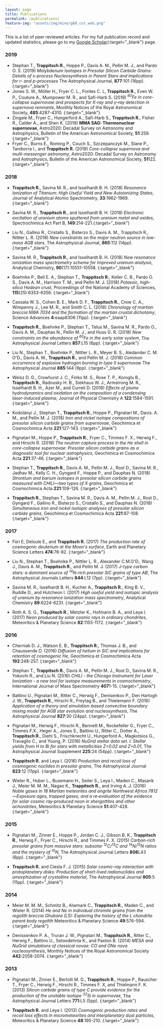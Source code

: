 ```yaml
---
layout: page
title: Publications
permalink: /publications/
feature-img: "assets/img/mine/g68_cut_web.png"
---
```


This is a list of peer reviewed articles. For my full publication record and updated statistics, please go to my [Google Scholar](https://scholar.google.com/citations?user=nuqrAOUAAAAJ&hl=en){:target="_blank"} page.

<h3>2019</h3>

- Stephan T., **Trappitsch R.**, Hoppe P., Davis A. M., Pellin M. J., and Pardo O. S. (2019) *Molybdenum Isotopes in Presolar Silicon Carbide Grains: Details of s-process Nucleosynthesis in Parent Stars and Implications for r- and p-processes* The Astrophysical Journal, **877**:101 (16pp). [<i class="ai ai-doi ai-1x theme-color"></i>](https://doi.org/10.3847/1538-4357/ab1c60){:target="_blank"}
- Jones S. W., Möller H., Fryer C. L., Fontes C. L, **Trappitsch R.**, Even W. P., Couture A., Mumpower M. R., and Safi-Harb S. (2019) *<sup>60</sup>Fe in core-collapse supernovae and prospects for X-ray and γ-ray detection in supernova remnants*, Monthly Notices of the Royal Astronomical Society, **485**:4287-4310.  [<i class="ai ai-doi ai-1x theme-color"></i>](https://doi.org/10.1093/mnras/stz536){:target="_blank"}
- Zingale M., Fryer C., Hungerford A., Safi-Harb S., **Trappitsch R.**, Fisher R., Calder A., and Shen K. (2019) **MMA SAG: Thermonuclear supernovae**, Astro2020: Decadal Survey on Astronomy and Astrophysics, Bulletin of the American Astronomical Society, **51**:259. [<i class="ai ai-doi ai-1x theme-color"></i>](https://baas.aas.org/wp-content/uploads/2019/05/259_zingale.pdf){:target="_blank"}
- Fryer C., Burns E., Roming P., Couch S., Szczepanczyk M., Slane P., Tamborra I., and **Trappitsch R.** (2019) *Core-collapse supernova and multi-messenger astronomy*, Astro2020: Decadal Survey on Astronomy and Astrophysics, Bulletin of the American Astronomical Society, **51**122. [<i class="ai ai-doi ai-1x theme-color"></i>](https://baas.aas.org/wp-content/uploads/2019/05/122_fryer.pdf){:target="_blank"}

<h3>2018</h3>

 - **Trappitsch R.**, Savina M. R., and Isselhardt B. H. (2018) *Resonance Ionization of Titanium: High Useful Yield and New Autoionizing States*, Journal of Analytical Atomic Spectrometry, **33**:1962-1969. [<i class="ai ai-doi ai-1x theme-color"></i>](https://doi.org/10.1039/C8JA00269J){:target="_blank"}

 - Savina M. R., **Trappitsch R.**, and Isselhardt B. H. (2018) *Electronic excitation of uranium atoms sputtered from uranium metal and oxides*, Spectrochimica Act Part B, **149**:214-221.[<i class="ai ai-doi ai-1x theme-color"></i>](https://doi.org/10.1016/j.sab.2018.08.003){:target="_blank"}

 - Liu N., Gallino R., Cristallo S., Bisterzo S., Davis A. M., Trappitsch R., Nittler L. R. (2018) *New constraints on the major neutron source in low-mass AGB stars*, The Astrophysical Journal, **865**:112 (14pp). [<i class="ai ai-doi ai-1x theme-color"></i>](https://doi.org/10.3847/1538-4357/aad9f3){:target="_blank"}

 - Savina M. R., **Trappitsch R.**, and Isselhardt B. H. (2018) *New resonance ionization mass spectrometry scheme for improved uranium analysis*, Analytical Chemistry, **90**(17):10551-10558. [<i class="ai ai-doi ai-1x theme-color"></i>](https://doi.org/10.1021/acs.analchem.8b02656){:target="_blank"}

 - Boehnke P., Bell E. A., Stephan T., **Trappitsch R.**, Keller C. B., Pardo O. S., Davis A. M., Harrison T. M., and Pellin M. J. (2018) *Potassic, high-silica Hadean crust*, Proceedings of the National Academy of Sciences, **115**(25):6353-6356. [<i class="ai ai-doi ai-1x theme-color"></i>](https://doi.org/10.1073/pnas.1720880115){:target="_blank"}

 - Cassata W. S., Cohen B. E., Mark D. F., **Trappitsch R.**, Crow C. A., Wimpenny J., Lee M. R., and Smith C. L. (2018) *Chronology of martian breccia NWA 7034 and the formation of the martian crustal dichotomy*, Science Advances **4**:eaap8306 (11pp). [<i class="ai ai-doi ai-1x theme-color"></i>](https://doi.org/10.1126/sciadv.aap8306){:target="_blank"}

 - **Trappitsch R.**, Boehnke P., Stephan T., Telus M., Savina M. R., Pardo O., Davis A. M., Dauphas N., Pellin M. J., and Huss G. R. (2018) *New constraints on the abundance of <sup>60</sup>Fe in the early solar system*, The Astrophysical Journal Letters **857**:L15 (6pp). [<i class="ai ai-doi ai-1x theme-color"></i>](https://doi.org/10.3847/2041-8213/aabba9){:target="_blank"}

 - Liu N., Stephan T., Boehnke P., Nittler L. R., Meyer B. S., Aledander C. M. O'D., Davis A. M., **Trappitsch R.**, and Pellin M. J. (2018) *Common occurrence of explosive hydrogen burning in type II supernovae* The Astrophysical Journal **885**:144 (9pp). [<i class="ai ai-doi ai-1x theme-color"></i>](https://doi.org/10.3847/1538-4357/aaab4e){:target="_blank"}

 - Weisz D. G., Crowhurst J. C., Finko M. S., Rose T. P., Koroglu B., **Trappitsch R.**, Radousky H. B., Siekhaus W. J., Armstrong M. R., Isselhardt B. H., Azer M., and Curreli D. (2018) *Effects of plume hydrodynamics and oxidation on the composition of a condensing laser-induced plasma*, Journal of Physical Chemistry A **122**:1584-1591. [<i class="ai ai-doi ai-1x theme-color"></i>](https://doi.org/10.1021/acs.jpca.7b11994){:target="_blank"}

 - Kodolányi J., Stephan T., **Trappitsch R.**, Hoppe P., Pignatari M., Davis. A. M., and Pellin M. J. (2018) *Iron and nickel isotope compositions of presolar silicon carbide grains from supernovae*, Geochimica et Cosmochimica Acta **221**:127-143. [<i class="ai ai-doi ai-1x theme-color"></i>](https://doi.org/10.1016/j.gca.2017.05.029){:target="_blank"}

 - Pignatari M., Hoppe P., **Trappitsch R.**, Fryer C., Timmes F. X., Herwig F., and Hirschi R. (2018) *The neutron capture process in the He shell in core-collapse supernovae: Presolar silicon carbide grains as a diagnostic tool for nuclear astrophysics*, Geochimica et Cosmochimica Acta **221**:37-46. [<i class="ai ai-doi ai-1x theme-color"></i>](https://doi.org/10.1016/j.gca.2017.06.005){:target="_blank"}


 - Stephan T., **Trappitsch R.**, Davis A. M., Pellin M. J., Rost D., Savina M. R., Jadhav M., Kelly C. H., Gyngard F., Hoppe P., and Dauphas N. (2018) *Strontium and barium isotopes in presolar silicon carbide grains measured with CHILI&mdash;two types of X grains*, Geochimica et Cosmochimica Acta **221**:109-126. [<i class="ai ai-doi ai-1x theme-color"></i>](https://doi.org/10.1016/j.gca.2017.05.001){:target="_blank"}

 - **Trappitsch R.**, Stephan T., Savina M. R., Davis A. M., Pellin M. J., Rost D., Gyngard F., Gallino R., Bisterzo S., Cristallo S., and Dauphas N. (2018) *Simultaneous iron and nickel isotopic analyses of presolar silicon carbide grains*, Geochimica et Cosmochimica Acta **221**:87-108. [<i class="ai ai-doi ai-1x theme-color"></i>](https://doi.org/10.1016/j.gca.2017.05.031){:target="_blank"}


<h3>2017</h3>

 - Füri E, Deloule E., and **Trappitsch R.** (2017) *The production rate of cosmogenic deuterium at the Moon's surface*, Earth and Planetary Science Letters **474**:76-82. [<i class="ai ai-doi ai-1x theme-color"></i>](https://doi.org/10.1016/j.epsl.2017.05.042){:target="_blank"}
 
 - Liu N., Stephan T., Boehnke P., Nittler L. R., Alexander C.M.O'D., Wang J., Davis A. M., **Trappitsch R.**, and Pellin M. J. (2017) *J-type carbon stars: a dominant source of <sup>14</sup>N-rich presolar SiC grains of type AB*, The Astrophysical Journals Letters **844**:L12 (7pp). [<i class="ai ai-doi ai-1x theme-color"></i>](https://doi.org/10.3847/2041-8213/aa7d4c){:target="_blank"}

 - Savina M. R., Isselhardt B. H., Kucher A., **Trappitsch R.**, King B. V., Ruddle D., and Hutcheon I. (2017) *High useful yield and isotopic analysis of uranium by resonance ionization mass spectrometry*, Analytical Chemistry **89**:6224-6231. [<i class="ai ai-doi ai-1x theme-color"></i>](http://dx.doi.org/10.1021/acs.analchem.7b01204){:target="_blank"}

 - Roth A. S. G., **Trappitsch R.**, Metzler K., Hofmann B. A., and Leya I. (2017) *Neon produced by solar cosmic rays in ordinary chondrites*, Meteoritics & Planetary Science **82**:1155-1172. [<i class="ai ai-doi ai-1x theme-color"></i>](https://doi.org/10.1111/maps.12868){:target="_blank"}

<h3>2016</h3>

- Cherniak D. J., Watson E. B., **Trappitsch R.**, Thomas J. B., and Chaussende D. (2016) *Diffusion of helium in SiC and implications for retention of cosmogenic He*, Geochimica et Cosmochimica Acta **192**:248-257. [<i class="ai ai-doi ai-1x theme-color"></i>](https://doi.org/10.1016/j.gca.2016.10.021){:target="_blank"}

- Stephan T., **Trappitsch R.**, Davis A. M., Pellin M. J., Rost D., Savina M. R., Yokochi R., and Liu N. (2016) *CHILI - the Chicago Instrument for Laser Ionization - a new tool for isotope measurements in cosmochemistry*, International Journal of Mass Spectrometry **407**1-15. [<i class="ai ai-doi ai-1x theme-color"></i>](10.1016/j.ijms.2016.06.001){:target="_blank"}

- Battino U., Pignatari M., Ritter C., Herwig F., Denisenkov P., Den Hartogh J. W., **Trappitsch R.**, Hirschi R., Freytag B., and Thielemann F. (2016) *Application of a theory and simulation-based convective boundary mixing model for AGB star evolution and nucleosynthesis*, The Astrophysical Journal **827**:30 (24pp). [<i class="ai ai-doi ai-1x theme-color"></i>](https://doi.org/10.3847/0004-637X/827/1/30){:target="_blank"}

- Pignatari M., Herwig F., Hirschi R., Bennett M., Rockefeller G., Fryer C., Timmes F.X., Heger A., Jones S., Battino U., Ritter C., Dotter A., **Trappitsch R.**, Diehl S., Frischknecht U., Hungerford A., Magkotsios G., Travaglio C., and Young, P. (2016) *NuGrid stellar data set. I. Stellar yields from H to Bi for stars with metallicities Z=0.02 and Z=0.01*, The Astrophysical Journal Supplement **225**:24 (54pp). [<i class="ai ai-doi ai-1x theme-color"></i>](https://doi.org/10.3847/0067-0049/225/2/24){:target="_blank"}

 - **Trappitsch R.** and Leya I. (2016) *Production and recoil loss of cosmogenic nuclides in presolar grains*, The Astrophysical Journal **823**:12 (11pp). [<i class="ai ai-doi ai-1x theme-color"></i>](https://doi.org/10.3847/0004-637X/823/1/12){:target="_blank"}

- Wieler R., Huber L., Busemann H., Seiler S., Leya I., Maden C., Masarik J., Meier M. M. M., Nagao K., **Trappitsch R.**, and Irving A. J. (2016) *Noble gases in 18 Martian meteorites and angrite Northwest Africa 7812—Exposure ages, trapped gases, and a re‐evaluation of the evidence for solar cosmic ray‐produced neon in shergottites and other achondrites*, Meteoritics & Planetary Science **51**:407-428. [<i class="ai ai-doi ai-1x theme-color"></i>](https://doi.org/10.1111/maps.12600){:target="_blank"}

<h3>2015</h3>

- Pignatari M., Zinner E., Hoppe P., Jordan C. J., Gibson B. K., **Trappitsch R.**, Herwig F., Fryer C., Hirschi R., and Timmes F. X. (2015) *Carbon-rich presolar grains from massive stars: subsolar <sup>12</sup>C/<sup>13</sup>C and <sup>14</sup>N/<sup>15</sup>N ratios and the mystery of <sup>15</sup>N*, The Astrophysical Journal Letters **808**L43 (6pp). [<i class="ai ai-doi ai-1x theme-color"></i>](10.1088/2041-8205/808/2/L43){:target="_blank"}

- **Trappitsch R.** and Ciesla F. J. (2015) *Solar cosmic-ray interaction with protoplanetary disks: Production of short-lived radionuclides and amorphization of crystalline material*, The Astrophysical Journal **805**:5 (11pp). [<i class="ai ai-doi ai-1x theme-color"></i>](10.1088/0004-637X/805/1/5){:target="_blank"}

<h3>2014</h3>

- Meier M. M. M., Schmitz B., Alwmark C., **Trappitsch R.**, Maden C., and Wieler R. (2014) *He and Ne in individual chromite grains from the regolith breccia Ghubara (L5): Exploring the history of the L chondrite parent body regolith* Meteoritics & Planetary Science **49**:576-594. [<i class="ai ai-doi ai-1x theme-color"></i>](https://doi.org/10.1111/maps.12275){:target="_blank"}

- Denissenkov P. A., Truran J. W., Pignatari M., **Trappitsch R.**, Ritter C., Herwig F., Battino U., Setoodehnia K., and Paxton B. (2014) *MESA and NuGrid simulations of classical novae: CO and ONe nova nucleosynthesis*, Monthly Notices of the Royal Astronomical Society **442**:2058-2074. [<i class="ai ai-doi ai-1x theme-color"></i>](https://doi.org/10.1093/mnras/stu1000){:target="_blank"}

<h3>2013</h3>

- Pignatari M., Zinner E., Bertolli M. G., **Trappitsch R.**, Hoppe P., Rauscher T., Fryer C., Herwig F., Hirschi R., Timmes F. X, and Thielmann F. K. (2013) *Silicon carbide grains of type C provide evidence for the production of the unstable isotope <sup>32</sup>Si in supernovae*, The Astrophysical Journal Letters **771**:L5 (5pp). [<i class="ai ai-doi ai-1x theme-color"></i>](https://doi.org/10.1088/2041-8205/771/1/L7){:target="_blank"}

- **Trappitsch R.** and Leya I. (2013) *Cosmogenic production rates and recoil loss effects in micrometeorites and interplanetary dust particles*, Meteoritics & Planetary Science **48**:195-210. [<i class="ai ai-doi ai-1x theme-color"></i>](https://doi.org/10.1111/maps.12051){:target="_blank"}
